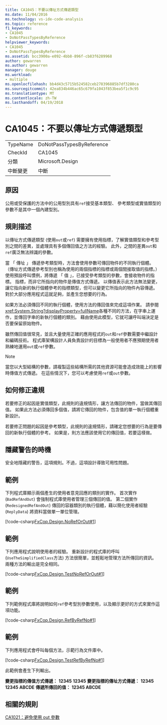 ```yaml
---
title: CA1045：不要以傳址方式傳遞類型
ms.date: 11/04/2016
ms.technology: vs-ide-code-analysis
ms.topic: reference
f1_keywords:
- CA1045
- DoNotPassTypesByReference
helpviewer_keywords:
- CA1045
- DoNotPassTypesByReference
ms.assetid: bcc3900a-e092-4bb8-896f-cb83f6289968
author: gewarren
ms.author: gewarren
manager: douge
ms.workload:
- multiple
ms.openlocfilehash: bb4d43c5715b524582ceb278396885b7df3280ca
ms.sourcegitcommit: 42ea834b446ac65c679fa1043f853bea5f1c9c95
ms.translationtype: MT
ms.contentlocale: zh-TW
ms.lasthandoff: 04/19/2018
---
```

# <a name="ca1045-do-not-pass-types-by-reference"></a>CA1045：不要以傳址方式傳遞類型
|||
|-|-|
|TypeName|DoNotPassTypesByReference|
|CheckId|CA1045|
|分類|Microsoft.Design|
|中斷變更|中斷|

## <a name="cause"></a>原因
 公用或受保護的方法中的公用型別具有`ref`接受基本類型、 參考類型或實值類型的參數不是其中一個內建型別。

## <a name="rule-description"></a>規則描述
 以傳址方式傳遞類型 (使用`out`或`ref`) 需要擁有使用指標，了解實值類型和參考型別之間的差異，並處理具有多個傳回值之方法的經驗。 此外，之間的差異`out`和`ref`廣泛無法辨識的參數。

 當 「 傳址 」 傳遞參考類型時，方法會使用參數可傳回物件的不同執行個體。 （傳址方式傳遞參考型別也稱為使用的兩個指標的指標或兩個間接取值的指標。）使用預設呼叫慣例，將傳遞 「 值 」，已接受參考類型的參數，會接收物件的指標。 指標，而非它所指向的物件是傳值方式傳遞。 以傳值表示此方法無法變更，讓它指向新的執行個體參考的指標類型，但可以變更它所指向的物件內容傳遞。 對於大部分應用程式這就足夠，並產生您想要的行為。

 如果方法必須傳回不同的執行個體，使用方法的傳回值來完成這項作業。 請參閱<xref:System.String?displayProperty=fullName>各種不同的方法，在字串上運作，並傳回字串的新執行個體的類別。 藉由使用此模型，它就可讓呼叫端決定是否要保留原始物件。

 雖然傳回值很常見，並且大量使用正確的應用程式的`out`和`ref`參數需要中繼設計和編碼技術。 程式庫架構設計人員負責設計的目標為一般使用者不應預期使用者熟練地運用`out`或`ref`參數。

> [!NOTE]
>  當您以大型結構的參數，請複製這些結構所需的其他資源可能會造成效能上的影響時傳值方式傳遞。 在這些情況下，您可以考慮使用`ref`或`out`參數。

## <a name="how-to-fix-violations"></a>如何修正違規
 若要修正的起因是實值類型，此規則的違規情形，讓方法傳回的物件，當做其傳回值。 如果此方法必須傳回多個值，請將它傳回的物件，包含值的單一執行個體重新設計。

 若要修正問題的起因是參考類型，此規則的違規情形，請確定您想要的行為是要傳回的新執行個體的參考。 如果是，則方法應該使用它的傳回值，若要這樣做。

## <a name="when-to-suppress-warnings"></a>隱藏警告的時機
 安全地隱藏的警告，這項規則。不過，這項設計導致可用性問題。

## <a name="example"></a>範例
 下列程式庫顯示兩個產生的使用者意見回應的類別的實作。 首次實作 (`BadRefAndOut`) 會強制程式庫使用者管理三個傳回的值。 第二個實作 (`RedesignedRefAndOut`) 傳回的容器類別的執行個體，藉以簡化使用者經驗 (`ReplyData`) 將資料當做單一單位管理。

 [!code-csharp[FxCop.Design.NoRefOrOut#1](../code-quality/codesnippet/CSharp/ca1045-do-not-pass-types-by-reference_1.cs)]

## <a name="example"></a>範例
 下列應用程式說明使用者的經驗。 重新設計的程式庫的呼叫 (`UseTheSimplifiedClass`方法) 方法很簡單，並輕鬆地管理方法所傳回的資訊。 兩種方法的輸出是完全相同。

 [!code-csharp[FxCop.Design.TestNoRefOrOut#1](../code-quality/codesnippet/CSharp/ca1045-do-not-pass-types-by-reference_2.cs)]

## <a name="example"></a>範例
 下列範例程式庫將說明如何`ref`參考型別參數使用，以及顯示更好的方式來實作這項功能。

 [!code-csharp[FxCop.Design.RefByRefNo#1](../code-quality/codesnippet/CSharp/ca1045-do-not-pass-types-by-reference_3.cs)]

## <a name="example"></a>範例
 下列應用程式會呼叫每個方法，示範行為文件庫中。

 [!code-csharp[FxCop.Design.TestRefByRefNo#1](../code-quality/codesnippet/CSharp/ca1045-do-not-pass-types-by-reference_4.cs)]

 此範例會產生下列輸出。

 **變更指標的傳值方式傳遞：**
**12345**
**12345**
**變更指標的傳址方式傳遞：** 
 **12345**
**12345 ABCDE**
**傳遞所傳回的值：**
**12345 ABCDE**
## <a name="related-rules"></a>相關的規則
 [CA1021：避免使用 out 參數](../code-quality/ca1021-avoid-out-parameters.md)